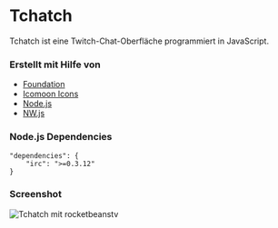 # Tchatch
Tchatch ist eine Twitch-Chat-Oberfläche programmiert in JavaScript.

### Erstellt mit Hilfe von
* [Foundation](http://foundation.zurb.com/)
* [Icomoon Icons](http://icomoon.io/)
* [Node.js](http://nodejs.org/)
* [NW.js](http://nwjs.io/)

### Node.js Dependencies

	"dependencies": {
		"irc": ">=0.3.12"
	}


### Screenshot
![Tchatch mit rocketbeanstv](https://dl.dropboxusercontent.com/u/16631598/tchatch_screenshot.jpg)